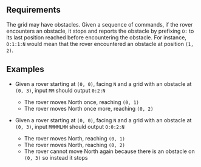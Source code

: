 ## Requirements

The grid may have obstacles. Given a sequence of commands, if the rover encounters an obstacle, it stops and reports the obstacle by prefixing `O:` to its last position reached before encountering the obstacle. For instance, `O:1:1:N` would mean that the rover encountered an obstacle at position `(1, 2)`.


## Examples


- Given a rover starting at `(0, 0)`, facing `N` and a grid with an obstacle at `(0, 3)`, input `MM` should output `0:2:N`
  - The rover moves North once, reaching `(0, 1)`
  - The rover moves North once more, reaching `(0, 2)`

- Given a rover starting at `(0, 0)`, facing `N` and a grid with an obstacle at `(0, 3)`, input `MMMMLMM` should output `O:0:2:N`
  - The rover moves North, reaching `(0, 1)`
  - The rover moves North, reaching `(0, 2)`
  - The rover cannot move North again because there is an obstacle on `(0, 3)` so instead it stops

